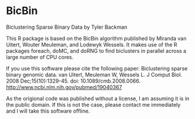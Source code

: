 # BicBin
Biclustering Sparse Binary Data by Tyler Backman

This R package is based on the BicBin algorithm published by 
Miranda van Uitert, Wouter Meuleman, and Lodewyk Wessels.
It makes use of the R packages foreach, doMC, and doRNG
to find biclusters in parallel across a large number of CPU cores.

If you use this software please cite the following paper:
Biclustering sparse binary genomic data.
van Uitert, Meuleman W, Wessels L.
J Comput Biol. 2008 Dec;15(10):1329-45. doi: 10.1089/cmb.2008.0066.
http://www.ncbi.nlm.nih.gov/pubmed/19040367

As the origional code was published without a license, I am assuming it is in the public
domain. If this is not the case, please contact me immediately and I will take this
software offline.
